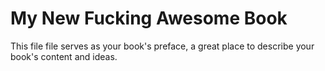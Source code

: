 # My New Fucking Awesome Book

This file file serves as your book's preface, a great place to describe your book's content and ideas.
